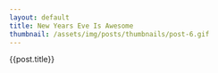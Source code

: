 ```yaml
---
layout: default
title: New Years Eve Is Awesome
thumbnail: /assets/img/posts/thumbnails/post-6.gif
---
```


{{post.title}}
